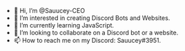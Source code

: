 - 👋 Hi, I’m @Sauucey-CEO
- 👀 I’m interested in creating Discord Bots and Websites.
- 🌱 I’m currently learning JavaScript.
- 💞️ I’m looking to collaborate on a Discord bot or a website.
- 📫 How to reach me on my Discord: Sauucey#3951.

<!---
Sauucey-CEO/Sauucey-CEO is a ✨ special ✨ repository because its `README.md` (this file) appears on your GitHub profile.
You can click the Preview link to take a look at your changes.
--->

